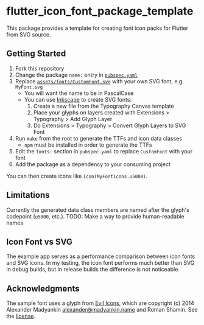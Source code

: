 # flutter_icon_font_package_template

This package provides a template for creating font icon packs for Flutter from
SVG source.

## Getting Started

1. Fork this repository
2. Change the package `name:` entry in [`pubspec.yaml`](./pubspec.yaml)
3. Replace [`assets/fonts/CustomFont.svg`](./assets/fonts/CustomFont.svg) with
   your own SVG font, e.g. `MyFont.svg`
   - You will want the name to be in PascalCase
   - You can use [Inkscape](https://inkscape.org/) to create SVG fonts:
     1. Create a new file from the Typography Canvas template
     2. Place your glyphs on layers created with Extensions > Typography > Add
        Glyph Layer
     3. Do Extensions > Typography > Convert Glyph Layers to SVG Font
4. Run `make` from the root to generate the TTFs and icon data classes
   - `npm` must be installed in order to generate the TTFs
5. Edit the `fonts:` section in `pubspec.yaml` to replace `CustomFont` with your
   font
6. Add the package as a dependency to your consuming project

You can then create icons like `Icon(MyFontIcons.u5000)`.

## Limitations

Currently the generated data class members are named after the glyph's codepoint
(`u5000`, etc.). TODO: Make a way to provide human-readable names

## Icon Font vs SVG

The example app serves as a performance comparison between icon fonts and SVG
icons. In my testing, the icon font performs much better than SVG in debug
builds, but in release builds the difference is not noticeable.

## Acknowledgments

The sample font uses a glyph from [Evil Icons](https://evil-icons.io/), which
are copyright (c) 2014 Alexander Madyankin <alexander@madyankin.name> and Roman
Shamin. See the [license](./evil-icons.LICENSE.txt).
